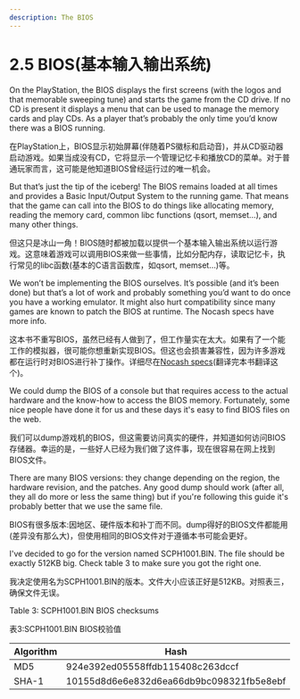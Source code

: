 ```yaml
---
description: The BIOS
---
```


# 2.5 BIOS(基本输入输出系统)

On the PlayStation, the BIOS displays the first screens (with the logos and that memorable sweeping tune) and starts the game from the CD drive. If no CD is present it displays a menu that can be used to manage the memory cards and play CDs. As a player that’s probably the only time you’d know there was a BIOS running.

在PlayStation上，BIOS显示初始屏幕(伴随着PS徽标和启动音)，并从CD驱动器启动游戏。如果当成没有CD，它将显示一个管理记忆卡和播放CD的菜单。对于普通玩家而言，这可能是他知道BIOS曾经运行过的唯一机会。

But that’s just the tip of the iceberg! The BIOS remains loaded at all times and provides a Basic Input/Output System to the running game. That means that the game can call into the BIOS to do things like allocating memory, reading the memory card, common libc functions (qsort, memset...), and many other things.

但这只是冰山一角！BIOS随时都被加载以提供一个基本输入输出系统以运行游戏。这意味着游戏可以调用BIOS来做一些事情，比如分配内存，读取记忆卡，执行常见的libc函数(基本的C语言函数库，如qsort, memset…)等。

We won’t be implementing the BIOS ourselves. It’s possible (and it’s been done) but that’s a lot of work and probably something you’d want to do once you have a working emulator. It might also hurt compatibility since many games are known to patch the BIOS at runtime. The Nocash specs have more info.

这本书不重写BIOS，虽然已经有人做到了，但工作量实在太大。如果有了一个能工作的模拟器，很可能你想重新实现BIOS。但这也会损害兼容性，因为许多游戏都在运行时对BIOS进行补丁操作。详细尽在[Nocash specs](http://problemkaputt.de/psx-spx.htm#cpuspecifications)(翻译完本书翻译这个)。

We could dump the BIOS of a console but that requires access to the actual hardware and the know-how to access the BIOS memory. Fortunately, some nice people have done it for us and these days it's easy to find BIOS files on the web.

我们可以dump游戏机的BIOS，但这需要访问真实的硬件，并知道如何访问BIOS存储器。幸运的是，一些好人已经为我们做了这件事，现在很容易在网上找到BIOS文件。

There are many BIOS versions: they change depending on the region, the hardware revision, and the patches. Any good dump should work (after all, they all do more or less the same thing) but if you're following this guide it's probably better that we use the same file.

BIOS有很多版本:因地区、硬件版本和补丁而不同。dump得好的BIOS文件都能用(差异没有那么大)，但使用相同的BIOS文件对于遵循本书可能会更好。

I've decided to go for the version named SCPH1001.BIN. The file should be exactly 512KB big. Check table 3 to make sure you got the right one.

我决定使用名为SCPH1001.BIN的版本。文件大小应该正好是512KB。对照表三，确保文件无误。

Table 3: SCPH1001.BIN BIOS checksums

表3:SCPH1001.BIN BIOS校验值

| Algorithm | Hash                                     |
| --------- | ---------------------------------------- |
| MD5       | 924e392ed05558ffdb115408c263dccf         |
| SHA-1     | 10155d8d6e6e832d6ea66db9bc098321fb5e8ebf |






